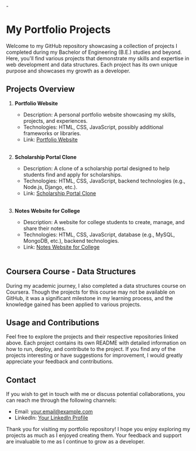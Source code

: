 -<h1>My Portfolio Projects</h1>

Welcome to my GitHub repository showcasing a collection of projects I completed during my Bachelor of Engineering (B.E.) studies and beyond. Here, you'll find various projects that demonstrate my skills and expertise in web development and data structures. Each project has its own unique purpose and showcases my growth as a developer.

<h2>Projects Overview</h2>

1. <strong>Portfolio Website</strong><br>
   - Description: A personal portfolio website showcasing my skills, projects, and experiences.<br>
   - Technologies: HTML, CSS, JavaScript, possibly additional frameworks or libraries.<br>
   - Link: <a href="https://github.com/your-username/portfolio-website">Portfolio Website</a><br><br>

2. <strong>Scholarship Portal Clone</strong><br>
   - Description: A clone of a scholarship portal designed to help students find and apply for scholarships.<br>
   - Technologies: HTML, CSS, JavaScript, backend technologies (e.g., Node.js, Django, etc.).<br>
   - Link: <a href="https://github.com/your-username/scholarship-portal-clone">Scholarship Portal Clone</a><br><br>

3. <strong>Notes Website for College</strong><br>
   - Description: A website for college students to create, manage, and share their notes.<br>
   - Technologies: HTML, CSS, JavaScript, database (e.g., MySQL, MongoDB, etc.), backend technologies.<br>
   - Link: <a href="https://github.com/your-username/college-notes-website">Notes Website for College</a><br><br>

<h2>Coursera Course - Data Structures</h2>

During my academic journey, I also completed a data structures course on Coursera. Though the projects for this course may not be available on GitHub, it was a significant milestone in my learning process, and the knowledge gained has been applied to various projects.

<h2>Usage and Contributions</h2>

Feel free to explore the projects and their respective repositories linked above. Each project contains its own README with detailed information on how to run, deploy, and contribute to the project. If you find any of the projects interesting or have suggestions for improvement, I would greatly appreciate your feedback and contributions.

<h2>Contact</h2>

If you wish to get in touch with me or discuss potential collaborations, you can reach me through the following channels:<br>
- Email: your.email@example.com<br>
- LinkedIn: <a href="https://www.linkedin.com/in/your-username/">Your LinkedIn Profile</a><br>

Thank you for visiting my portfolio repository! I hope you enjoy exploring my projects as much as I enjoyed creating them. Your feedback and support are invaluable to me as I continue to grow as a developer.

<!---
Goutampatidar/Goutampatidar is a ✨ special ✨ repository because its `README.md` (this file) appears on your GitHub profile.
You can click the Preview link to take a look at your changes.
--->
